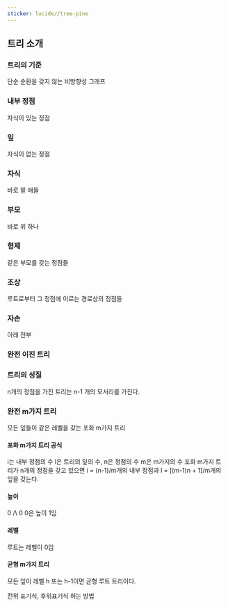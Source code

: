 ```yaml
---
sticker: lucide//tree-pine
---
```

## 트리 소개
### 트리의 기준
단순 순환을 갖지 않는 비방향성 그래프
### 내부 정점
자식이 있는 정점
### 잎
자식이 없는 정점
### 자식
바로 밑 애들
### 부모
바로 위 하나
### 형제
같은 부모를 갖는 정점들
### 조상
루트로부터 그 정점에 이르는 경로상의 정점들
### 자손
아래 전부
### 완전 이진 트리
### 트리의 성질
n개의 정점을 가진 트리는 n-1 개의 모서리를 가진다.
### 완전 m가지 트리
모든 잎들이 같은 레벨을 갖는 포화 m가지 트리

#### 포화 m가지 트리 공식
i는 내부 정점의 수 l은 트리의 잎의 수, n은 정점의 수 m은  m가지의 수
포화 m가지 트리가 n개의 정점을 갖고 있으면 i = (n-1)/m개의 내부 정점과 l = \[(m-1)n + 1]/m개의 잎을 갖는다.
#### 높이
0
/\\
0 0은 높이 1임
#### 레벨
루트는 레벨이 0임

#### 균형 m가지 트리
모든 잎이 레벨 h 또는 h-1이면 균형 루트 트리이다.

전위 표기식, 후위표기식 하는 방법